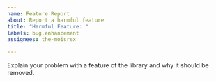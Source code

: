 ```yaml
---
name: Feature Report
about: Report a harmful feature
title: "Harmful Feature: "
labels: bug,enhancement
assignees: the-moisrex

---
```


Explain your problem with a feature of the library and why it should be removed.
